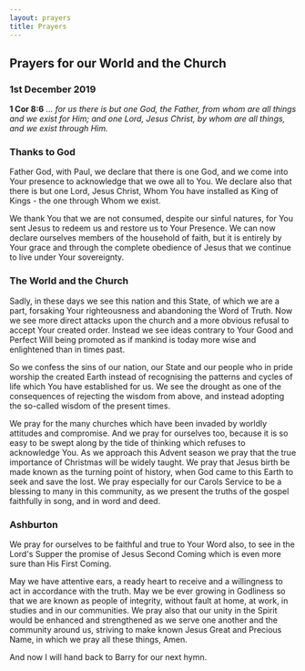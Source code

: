 ```yaml
---
layout: prayers
title: Prayers
---
```

## Prayers for our World and the Church 

### 1st December 2019 

__1 Cor 8:6__ _... for us there is but one God, the Father, from whom are all things and we exist for Him; and one Lord, Jesus Christ, by whom are all things, and we exist through Him._

### Thanks to God
Father God, with Paul, we declare that there is one God, and we come into Your presence to acknowledge that we owe all to You. We declare also that there is but one Lord, Jesus Christ, Whom You have installed as King of Kings - the one through Whom we exist.

We thank You that we are not consumed, despite our sinful natures, for You sent Jesus to redeem us and restore us to Your Presence. We can now declare ourselves members of the household of faith, but it is entirely by Your grace and through the complete obedience of Jesus that we continue to live under Your sovereignty.

### The World and the Church
Sadly, in these days we see this nation and this State, of which we are a part, forsaking Your righteousness and abandoning the Word of Truth.  Now we see more direct attacks upon the church and a more obvious refusal to accept Your created order. Instead we see ideas contrary to Your Good and Perfect Will being promoted as if mankind is today more wise and enlightened than in times past. 

So we confess the sins of our nation, our State  and our people who in pride worship the created Earth instead of recognising the patterns and cycles of life which You have established for us. We see the drought as one of the consequences of rejecting the wisdom from above, and instead adopting the so-called wisdom of the present times.

We pray for the many churches which have been invaded by worldly attitudes and compromise. And we pray for ourselves too, because it is so easy to be swept along by the tide of thinking which refuses to acknowledge You. As we approach this Advent season we pray that the true importance of Christmas will be widely taught. We pray that Jesus birth be made known as the turning point of history, when God came to this Earth to seek and save the lost. We pray especially for our Carols Service to be a blessing to many in this community, as we present the truths of the gospel faithfully in song, and in word and deed. 

### Ashburton
We pray for ourselves to be faithful and true to Your Word also, to see in the Lord's Supper the promise of Jesus Second Coming which is even more sure than His First Coming. 

May we have attentive ears, a ready heart to receive and a willingness to act in accordance with the truth. May we be ever growing in Godliness so that we are known as people of integrity, without fault at home, at work, in studies and in our communities. We pray also that our unity in the Spirit would be enhanced and strengthened as we serve one another and the community around us, striving to make known Jesus Great and Precious Name, in which we pray all these things, Amen.

And now I will hand back to Barry for our next hymn.